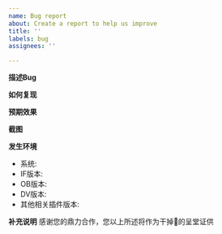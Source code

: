 ```yaml
---
name: Bug report
about: Create a report to help us improve
title: ''
labels: bug
assignees: ''

---
```


**描述Bug**


**如何复现**


**预期效果**


**截图**
<!--如果可能的话，一图胜千言-->

**发生环境**
 - 系统: <!--Win-->
 - IF版本: <!--3.7.1-->
 - OB版本: <!--3.7.1-->
 - DV版本: <!--3.7.1-->
 - 其他相关插件版本: <!--3.7.1-->

**补充说明**
感谢您的鼎力合作，您以上所述将作为干掉🐞的呈堂证供
